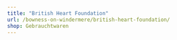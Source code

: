 ```yaml
---
title: "British Heart Foundation"
url: /bowness-on-windermere/british-heart-foundation/
shop: Gebrauchtwaren
---
```

